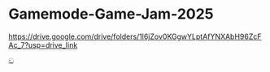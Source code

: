 # Gamemode-Game-Jam-2025

https://drive.google.com/drive/folders/1l6jZov0KGgwYLptAfYNXAbH96ZcFAc_7?usp=drive_link

ඞ
